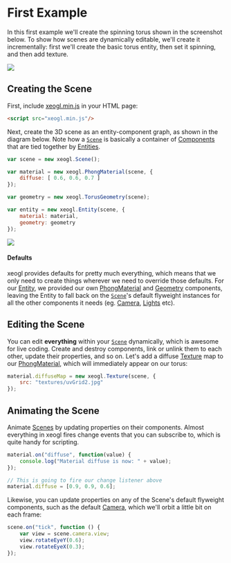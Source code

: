 # First Example

In this first example we'll create the spinning torus shown in the screenshot below. To show how scenes are dynamically editable, we'll create it incrementally: first we'll create the basic torus entity, then set it spinning, and then add texture. 
        
<a href="http://xeogl.org/examples/#materials_fresnel_specular"><img src="http://xeogl.org/assets/images/torus.png"></a>
      
## Creating the Scene

First, include [xeogl.min.js](https://github.com/xeolabs/xeogl/tree/master/build) in your HTML page:

````html
<script src="xeogl.min.js"/>
````

Next, create the 3D scene as an entity-component graph, as shown in the diagram below. Note how a
[````Scene````](http://xeogl.org/docs/classes/Scene.html) is basically a container 
of [Components](http://xeogl.org/docs/classes/Component.html) that are tied together 
by [Entities](http://xeogl.org/docs/classes/Entity.html).

````javascript
var scene = new xeogl.Scene();

var material = new xeogl.PhongMaterial(scene, {
    diffuse: [ 0.6, 0.6, 0.7 ]
});

var geometry = new xeogl.TorusGeometry(scene);

var entity = new xeogl.Entity(scene, {
    material: material,
    geometry: geometry
});
````
<img src="http://xeogl.org/assets/images/conceptScene.png">

#### Defaults

xeogl provides defaults for pretty much everything, which means that we only need to create things wherever we need 
to override those defaults. For our [Entity](http://xeogl.org/docs/classes/Entity.html), we provided our 
own [PhongMaterial](http://xeogl.org/docs/classes/PhongMaterial.html) and [Geometry](http://xeogl.org/docs/classes/Geometry.html) components, leaving
the Entity to fall back on the [````Scene````](http://xeogl.org/docs/classes/Scene.html)'s default flyweight instances for all 
the other components it needs (eg. [Camera](http://xeogl.org/docs/classes/Camera.html), 
[Lights](http://xeogl.org/docs/classes/Lights.html) etc).

## Editing the Scene

You can edit **everything** within your [````Scene````]() dynamically, which is awesome for live coding. Create and destroy components, link or unlink them to each other, update their properties, and so on. Let's add a diffuse [Texture](http://xeogl.org/docs/classes/Texture.html) map to our [PhongMaterial](http://xeogl.org/docs/classes/PhongMaterial.html), which will immediately appear on our torus:

````javascript
material.diffuseMap = new xeogl.Texture(scene, {
    src: "textures/uvGrid2.jpg"
});
````

## Animating the Scene

Animate [Scenes]() by updating properties on their components. Almost everything in xeogl fires change events that you can subscribe to, which is quite handy for scripting.

````javascript
material.on("diffuse", function(value) {
    console.log("Material diffuse is now: " + value);
});

// This is going to fire our change listener above
material.diffuse = [0.9, 0.9, 0.6];
````
Likewise, you can update properties on any of the Scene's default flyweight components, such as the 
default [Camera](http://xeogl.org/docs/classes/Camera.html), which we'll orbit a little bit on each frame:
````javascript
scene.on("tick", function () {
    var view = scene.camera.view;
    view.rotateEyeY(0.6);
    view.rotateEyeX(0.3);
});
````
